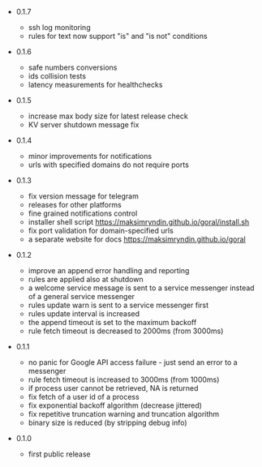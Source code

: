 * 0.1.7
    * ssh log monitoring
    * rules for text now support "is" and "is not" conditions

* 0.1.6
    * safe numbers conversions
    * ids collision tests
    * latency measurements for healthchecks

* 0.1.5
    * increase max body size for latest release check
    * KV server shutdown message fix

* 0.1.4
    * minor improvements for notifications
    * urls with specified domains do not require ports

* 0.1.3
    * fix version message for telegram
    * releases for other platforms
    * fine grained notifications control
    * installer shell script https://maksimryndin.github.io/goral/install.sh
    * fix port validation for domain-specified urls
    * a separate website for docs https://maksimryndin.github.io/goral

* 0.1.2
    * improve an append error handling and reporting
    * rules are applied also at shutdown
    * a welcome service message is sent to a service messenger instead of a general service messenger
    * rules update warn is sent to a service messenger first
    * rules update interval is increased
    * the append timeout is set to the maximum backoff
    * rule fetch timeout is decreased to 2000ms (from 3000ms)

* 0.1.1
    * no panic for Google API access failure - just send an error to a messenger
    * rule fetch timeout is increased to 3000ms (from 1000ms)
    * if process user cannot be retrieved, NA is returned
    * fix fetch of a user id of a process
    * fix exponential backoff algorithm (decrease jittered)
    * fix repetitive truncation warning and truncation algorithm
    * binary size is reduced (by stripping debug info)

* 0.1.0
    * first public release 